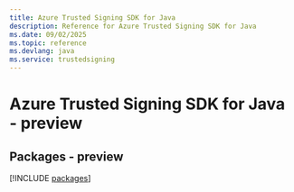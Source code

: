 ```yaml
---
title: Azure Trusted Signing SDK for Java
description: Reference for Azure Trusted Signing SDK for Java
ms.date: 09/02/2025
ms.topic: reference
ms.devlang: java
ms.service: trustedsigning
---
```

# Azure Trusted Signing SDK for Java - preview
## Packages - preview
[!INCLUDE [packages](trusted-signing-index.md)]
